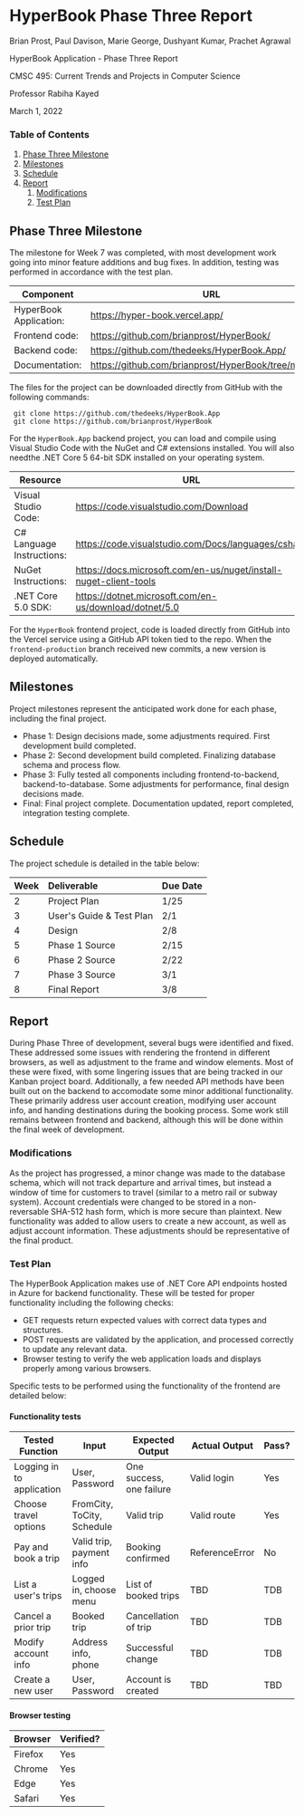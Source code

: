 
# HyperBook Phase Three Report

Brian Prost, Paul Davison, Marie George, Dushyant Kumar, Prachet Agrawal

HyperBook Application - Phase Three Report

CMSC 495: Current Trends and Projects in Computer Science

Professor Rabiha Kayed

March 1, 2022


### Table of Contents

1. [Phase Three Milestone](#phase-three-milestone)
2. [Milestones](#milestones)
3. [Schedule](#schedule)
4. [Report](#report)
    1. [Modifications](#modifications)
    2. [Test Plan](#test-plan)

## Phase Three Milestone

The milestone for Week 7 was completed, with most development work going into minor feature additions and bug fixes.  In addition, testing was performed in accordance with the test plan.

| Component | URL |
|-------------|-------------|
| HyperBook Application: |  https://hyper-book.vercel.app/ |
| Frontend code: | https://github.com/brianprost/HyperBook/ |
| Backend code: | https://github.com/thedeeks/HyperBook.App/ |
| Documentation: | https://github.com/brianprost/HyperBook/tree/main/plan |

The files for the project can be downloaded directly from GitHub with the following commands:

```
 git clone https://github.com/thedeeks/HyperBook.App
 git clone https://github.com/brianprost/HyperBook
```

For the `HyperBook.App` backend project, you can load and compile using Visual Studio Code with the NuGet and C# extensions installed. You will also needthe .NET Core 5 64-bit SDK installed on your operating system.

| Resource | URL |
|-------------|-------------|
| Visual Studio Code: | https://code.visualstudio.com/Download |
| C# Language Instructions: | https://code.visualstudio.com/Docs/languages/csharp |
| NuGet Instructions: | https://docs.microsoft.com/en-us/nuget/install-nuget-client-tools |
| .NET Core 5.0 SDK: | https://dotnet.microsoft.com/en-us/download/dotnet/5.0 |

For the `HyperBook` frontend project, code is loaded directly from GitHub into the Vercel service using a GitHub API token tied to the repo. When the `frontend-production` branch received new commits, a new version is deployed automatically.

## Milestones

Project milestones represent the anticipated work done for each phase, including the final project.

- Phase 1: Design decisions made, some adjustments required. First development build completed.
- Phase 2: Second development build completed.  Finalizing database schema and process flow.
- Phase 3: Fully tested all components including frontend-to-backend, backend-to-database.  Some adjustments for performance, final design decisions made.
- Final: Final project complete.  Documentation updated, report completed, integration testing complete.


## Schedule

The project schedule is detailed in the table below:

| Week | Deliverable | Due Date |
|:----|:----|:----|
| 2 | Project Plan | 1/25 |
| 3 | User's Guide & Test Plan | 2/1 |
| 4 | Design | 2/8 |
| 5 | Phase 1 Source | 2/15 |
| 6 | Phase 2 Source | 2/22 |
| 7 | Phase 3 Source | 3/1 |
| 8 | Final Report | 3/8 |


## Report

During Phase Three of development, several bugs were identified and fixed.  These addressed some issues with rendering the frontend in different browsers, as well as adjustment to the frame and window elements.  Most of these were fixed, with some lingering issues that are being tracked in our Kanban project board.  Additionally, a few needed API methods have been built out on the backend to accomodate some minor additional functionality.  These primarily address user account creation, modifying user account info, and handing destinations during the booking process.  Some work still remains between frontend and backend, although this will be done within the final week of development.

### Modifications

As the project has progressed, a minor change was made to the database schema, which will not track departure and arrival times, but instead a window of time for customers to travel (similar to a metro rail or subway system).  Account credentials were changed to be stored in a non-reversable SHA-512 hash form, which is more secure than plaintext.  New functionality was added to allow users to create a new account, as well as adjust account information.  These adjustments should be representative of the final product.

### Test Plan

The HyperBook Application makes use of .NET Core API endpoints hosted in Azure for backend functionality.  These will be tested for proper functionality including the following checks:

- GET requests return expected values with correct data types and structures.
- POST requests are validated by the application, and processed correctly to update any relevant data.
- Browser testing to verify the web application loads and displays properly among various browsers.

Specific tests to be performed using the functionality of the frontend are detailed below:

#### Functionality tests

| Tested Function           | Input                      | Expected Output            | Actual Output | Pass? |
|---------------------------|----------------------------|----------------------------|---------------|-------|
| Logging in to application | User, Password             | One success, one failure   | Valid login   |  Yes  |
| Choose travel options     | FromCity, ToCity, Schedule | Valid trip                 | Valid route   |  Yes  |
| Pay and book a trip       | Valid trip, payment info   | Booking confirmed          | ReferenceError |  No   |
| List a user's trips       | Logged in, choose menu     | List of booked trips       | TBD           |  TDB  |
| Cancel a prior trip       | Booked trip                | Cancellation of trip       | TBD           |  TDB  |
| Modify account info       | Address info, phone        | Successful change          | TBD           |  TDB  |
| Create a new user         | User, Password             | Account is created         | TBD           |  TBD  |

#### Browser testing

| Browser | Verified? |
|---------|-----------|
| Firefox |    Yes    |
| Chrome  |    Yes    |
| Edge    |    Yes    |
| Safari  |    Yes    |


